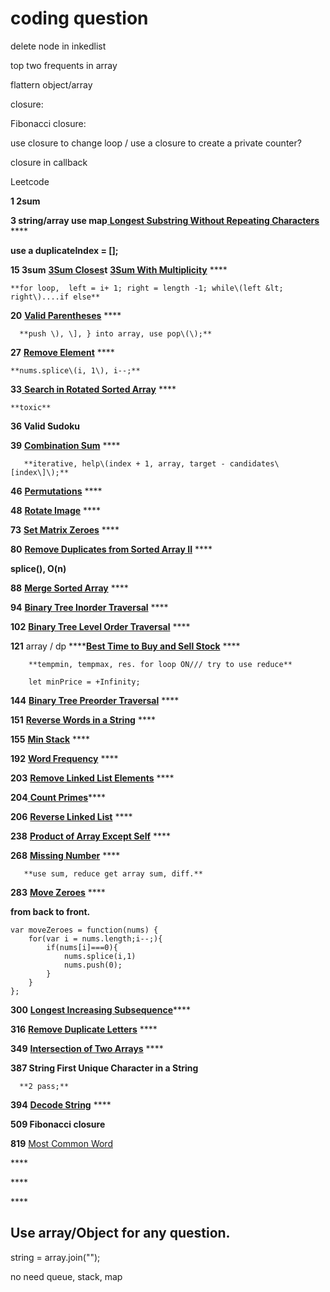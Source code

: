 # coding question



delete node in inkedlist

top two frequents in array

flattern object/array

closure:

  Fibonacci closure:

  use closure to change loop / use a closure to create a private counter?

 closure in callback



Leetcode

**1  2sum**

**3 string/array  use map**[  **Longest Substring Without Repeating Characters**](https://leetcode.com/problems/longest-substring-without-repeating-characters) ****

   **use a duplicateIndex = \[\];** 

**15 3sum** [**3Sum Closes**](https://leetcode.com/problems/3sum-closest)**t**  [**3Sum With Multiplicity**](https://leetcode.com/problems/3sum-with-multiplicity)    ****

    **for loop,  left = i+ 1; right = length -1; while\(left &lt; right\)....if else**

**20**  [**Valid Parentheses**](https://leetcode.com/problems/valid-parentheses)    ****

      **push \), \], } into array, use pop\(\);**

**27** [**Remove Element**](https://leetcode.com/problems/remove-element)    ****

    **nums.splice\(i, 1\), i--;**

**33**[  **Search in Rotated Sorted Array**](https://leetcode.com/problems/search-in-rotated-sorted-array)   ****

    **toxic** 

**36  Valid Sudoku**

**39**  [**Combination Sum**](https://leetcode.com/problems/combination-sum) ****

       **iterative, help\(index + 1, array, target - candidates\[index\]\);**

**46** [**Permutations**](https://leetcode.com/problems/permutations)    ****

**48** [**Rotate Image**](https://leetcode.com/problems/rotate-image)    ****

**73** [**Set Matrix Zeroes**](https://leetcode.com/problems/set-matrix-zeroes) ****

**80** [**Remove Duplicates from Sorted Array II**](https://leetcode.com/problems/remove-duplicates-from-sorted-array-ii)   ****

   **splice\(\), O\(n\)**

**88** [**Merge Sorted Array**](https://leetcode.com/problems/merge-sorted-array)    ****

**94** [**Binary Tree Inorder Traversal**](https://leetcode.com/problems/binary-tree-inorder-traversal)   ****

**102** [**Binary Tree Level Order Traversal**](https://leetcode.com/problems/binary-tree-level-order-traversal)    ****

**121** array / dp  ****[**Best Time to Buy and Sell Stock**](https://leetcode.com/problems/best-time-to-buy-and-sell-stock)   ****

        **tempmin, tempmax, res. for loop ON/// try to use reduce**

```text
    let minPrice = +Infinity;
```

**144** [**Binary Tree Preorder Traversal**](https://leetcode.com/problems/binary-tree-preorder-traversal)    ****

**151** [**Reverse Words in a String**](https://leetcode.com/problems/reverse-words-in-a-string)   ****

**155** [**Min Stack**](https://leetcode.com/problems/min-stack)   ****

**192** [**Word Frequency**](https://leetcode.com/problems/word-frequency)    ****

**203** [**Remove Linked List Elements**](https://leetcode.com/problems/remove-linked-list-elements) ****

**204**[ **Count Primes**](https://leetcode.com/problems/count-primes)\*\*\*\*

**206** [**Reverse Linked List**](https://leetcode.com/problems/reverse-linked-list)  ****

**238** [**Product of Array Except Self**](https://leetcode.com/problems/product-of-array-except-self)    ****

**268** [**Missing Number**](https://leetcode.com/problems/missing-number)  ****

       **use sum, reduce get array sum, diff.**

**283** [**Move Zeroes**](https://leetcode.com/problems/move-zeroes)    ****

**from back to front.**

```text
var moveZeroes = function(nums) {       
    for(var i = nums.length;i--;){
        if(nums[i]===0){
            nums.splice(i,1)
            nums.push(0);
        }
    }
};
```

**300**  [**Longest Increasing Subsequence**](https://leetcode.com/problems/longest-increasing-subsequence)\*\*\*\*

**316**  [**Remove Duplicate Letters**](https://leetcode.com/problems/remove-duplicate-letters) ****

**349** [ **Intersection of Two Arrays**](https://leetcode.com/problems/intersection-of-two-arrays)    ****

**387 String  First Unique Character in a String**

      **2 pass;**

**394** [ **Decode String**](https://leetcode.com/problems/decode-string)   ****

**509 Fibonacci closure**

**819** [Most Common Word](https://leetcode.com/problems/most-common-word)    

\*\*\*\*

\*\*\*\*

\*\*\*\*

## Use array/Object for any question.

string =  array.join\(""\);

no need queue, stack, map

